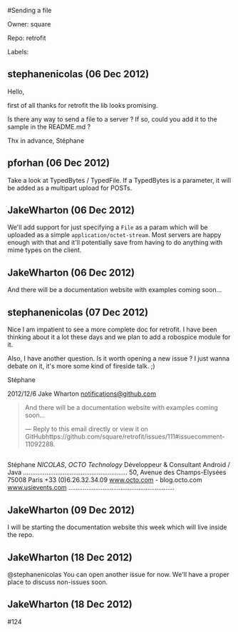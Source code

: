 #Sending a file

Owner: square

Repo: retrofit

Labels: 

## stephanenicolas (06 Dec 2012)

Hello, 

first of all thanks for retrofit the lib looks promising.

Is there any way to send a file to a server ? If so, could you add it to the sample in the README.md ?

Thx in advance, 
 Stéphane


## pforhan (06 Dec 2012)

Take a look at TypedBytes / TypedFile.  If a TypedBytes is a parameter, it will be added as a multipart upload for POSTs.


## JakeWharton (06 Dec 2012)

We'll add support for just specifying a `File` as a param which will be uploaded as a simple `application/octet-stream`. Most servers are happy enough with that and it'll potentially save from having to do anything with mime types on the client.


## JakeWharton (06 Dec 2012)

And there will be a documentation website with examples coming soon...


## stephanenicolas (07 Dec 2012)

Nice I am impatient to see a more complete doc for retrofit.
I have been thinking about it a lot these days and we plan to add a
robospice module for it.

Also, I have another question. Is it worth opening a new issue ? I just
wanna debate on it, it's more some kind of fireside talk.
;)

Stéphane

2012/12/6 Jake Wharton notifications@github.com

> And there will be a documentation website with examples coming soon...
> 
> —
> Reply to this email directly or view it on GitHubhttps://github.com/square/retrofit/issues/111#issuecomment-11092288.

## 

Stéphane _NICOLAS_,
_OCTO Technology_
Développeur & Consultant Android / Java
..........................................................
50, Avenue des Champs-Elysées
75008 Paris
+33 (0)6.26.32.34.09
www.octo.com - blog.octo.com
www.usievents.com
...........................................................


## JakeWharton (09 Dec 2012)

I will be starting the documentation website this week which will live inside the repo.


## JakeWharton (18 Dec 2012)

@stephanenicolas You can open another issue for now. We'll have a proper place to discuss non-issues soon.


## JakeWharton (18 Dec 2012)

#124 


